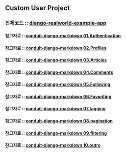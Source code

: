 ## Custom User Project

### 전체코드 :: [django-realworld-example-app](https://github.com/gothinkster/django-realworld-example-app)

#### 참고자료 :: [conduit-django-markdown 01.Authentication](https://github.com/lolripgg/conduit-django-markdown/blob/master/01-authentication.md)
#### 참고자료 :: [conduit-django-markdown 02.Profiles](https://github.com/lolripgg/conduit-django-markdown/blob/master/02-profiles.md)
#### 참고자료 :: [conduit-django-markdown 03.Articles](https://github.com/lolripgg/conduit-django-markdown/blob/master/03-articles.md)
#### 참고자료 :: [conduit-django-markdown 04.Comments](https://github.com/lolripgg/conduit-django-markdown/blob/master/04-comments.md)
#### 참고자료 :: [conduit-django-markdown 05.Following](https://github.com/lolripgg/conduit-django-markdown/blob/master/05-following.md)
#### 참고자료 :: [conduit-django-markdown 06.Favoriting](https://github.com/lolripgg/conduit-django-markdown/blob/master/06-favoriting.md)
#### 참고자료 :: [conduit-django-markdown 07.tagging](https://github.com/lolripgg/conduit-django-markdown/blob/master/07-tagging.md)
#### 참고자료 :: [conduit-django-markdown 08.pagination](https://github.com/lolripgg/conduit-django-markdown/blob/master/08-pagination.md)
#### 참고자료 :: [conduit-django-markdown 09.filtering](https://github.com/lolripgg/conduit-django-markdown/blob/master/09-filtering.md)
#### 참고자료 :: [conduit-django-markdown 10.outro](https://github.com/lolripgg/conduit-django-markdown/blob/master/10-outro.md)